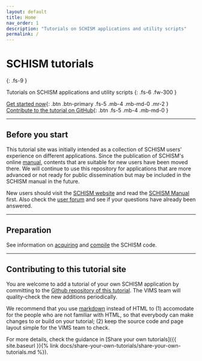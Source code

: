 ```yaml
---
layout: default
title: Home
nav_order: 1
description: "Tutorials on SCHISM applications and utility scripts"
permalink: /
---
```


# SCHISM tutorials
{: .fs-9 }

Tutorials on SCHISM applications and utility scripts
{: .fs-6 .fw-300 }

[Get started now](#preparation){: .btn .btn-primary .fs-5 .mb-4 .mb-md-0 .mr-2 } [Contribute to the tutorial on GitHub](https://github.com/feiye-vims/schism-tut){: .btn .fs-5 .mb-4 .mb-md-0 }

---

## Before you start
This tutorial site was initially intended as a collection of SCHISM users' experience on different applications.
Since the publication of SCHISM's online [manual](https://schism-dev.github.io/schism/master/index.html), contents that are suitable for new users have been moved there.
We will continue to use this repository for applications that are more advanced or not ready for public dissemination but may be included in the SCHISM manual in the future.

New users should visit the [SCHISM website](https://schism.wiki) and read the [SCHISM Manual](https://schism-dev.github.io/schism/master/index.html) first.
Also check the [user forum](http://ccrm.vims.edu/w/index.php/Main_Page) and see if your questions have already been answered.

---

## Preparation

See information on [acquiring](https://schism-dev.github.io/schism/master/getting-started/getting-sourcecode.html) and [compile](https://schism-dev.github.io/schism/master/getting-started/compilation.html) the SCHISM code.

---

## Contributing to this tutorial site

You are welcome to add a tutorial of your own SCHISM application by committing to the [Github repository of this tutorial](https://github.com/feiye-vims/schism-tut).
The VIMS team will quality-check the new additions periodically.

We recommend that you use [markdown](https://www.markdownguide.org/cheat-sheet/) instead of HTML to
(1) accomodate for the people who are not familiar with HTML, so that everybody can make changes to or build on your tutorial;
(2) keep the source code and page layout simple for the VIMS team to check.

For more details, check the guidance in [Share your own tutorials]({{ site.baseurl }}{% link docs/share-your-own-tutorials/share-your-own-tutorials.md %}).


